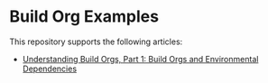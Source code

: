 # Build Org Examples

This repository supports the following articles:

- [Understanding Build Orgs, Part 1: Build Orgs and Environmental Dependencies](https://ktema.org/articles/understanding-build-orgs-environmental-dependencies/)
